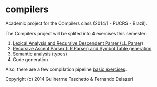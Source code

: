 # compilers

Academic project for the Compilers class (2014/1 - PUCRS - Brazil).

The Compilers project will be splited into 4 exercises this semester:

1. [Lexical Analysis and Recursive Descendent Parser (LL Parser)](https://github.com/taschetto/compilers/tree/master/Part1)
2. [Recursive Ascent Parser (LR Parser) and Symbol Table generation](https://github.com/taschetto/compilers/tree/master/Part2)
3. [Semantic analysis (types)](https://github.com/taschetto/compilers/tree/master/Part2)
4. Code generation

Also, there are a few compilation pipeline [basic exercises](https://github.com/taschetto/compilers/tree/master/exercises).

Copyright (c) 2014 Guilherme Taschetto & Fernando Delazeri
